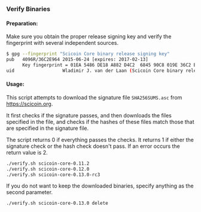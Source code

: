 ### Verify Binaries

#### Preparation:

Make sure you obtain the proper release signing key and verify the fingerprint with several independent sources.

```sh
$ gpg --fingerprint "Scicoin Core binary release signing key"
pub   4096R/36C2E964 2015-06-24 [expires: 2017-02-13]
      Key fingerprint = 01EA 5486 DE18 A882 D4C2  6845 90C8 019E 36C2 E964
uid                  Wladimir J. van der Laan (Scicoin Core binary release signing key) <laanwj@gmail.com>
```

#### Usage:

This script attempts to download the signature file `SHA256SUMS.asc` from https://scicoin.org.

It first checks if the signature passes, and then downloads the files specified in the file, and checks if the hashes of these files match those that are specified in the signature file.

The script returns 0 if everything passes the checks. It returns 1 if either the signature check or the hash check doesn't pass. If an error occurs the return value is 2.


```sh
./verify.sh scicoin-core-0.11.2
./verify.sh scicoin-core-0.12.0
./verify.sh scicoin-core-0.13.0-rc3
```

If you do not want to keep the downloaded binaries, specify anything as the second parameter.

```sh
./verify.sh scicoin-core-0.13.0 delete
```
